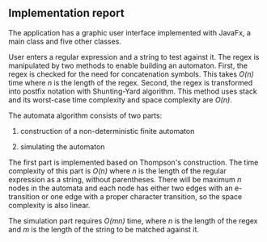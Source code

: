 ## Implementation report ##

The application has a graphic user interface implemented with JavaFx, a main class and five other classes.

User enters a regular expression and a string to test against it. The regex is manipulated by two methods to
enable building an automaton. First, the regex is checked for the need for concatenation symbols. This takes
*O(n)* time where *n* is the length of the regex. Second, the regex is transformed into postfix notation with
Shunting-Yard algorithm. This method uses stack and its worst-case time complexity and space complexity are
*O(n)*.  

The automata algorithm consists of two parts:

1) construction of a non-deterministic finite automaton

2) simulating the automaton

The first part is implemented based on Thompson's construction. The time complexity of this
part is *O(n)* where *n* is the length of the regular expression as a string, without parentheses.
There will be maximum *n* nodes in the automata and each node has either two edges with an e-transition
or one edge with a proper character transition, so the space complexity is also linear.

The simulation part requires *O(mn)* time, where *n* is the length of the regex and *m* is the length
of the string to be matched against it. 

